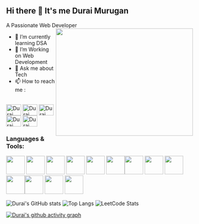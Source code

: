 ## Hi there 👋 It's me Durai Murugan


A Passionate Web Developer 
<img align="right" width="370" height="290" src="https://i.pinimg.com/originals/47/f0/34/47f0342cec72b800463bf003eac1257e.gif"/>                                 



- 🌱 I’m currently learning DSA
- 👯 I’m  Working on Web Development
- 💬 Ask me about Tech
- 📫 How to reach me :

<br />
<a href="https://x.com/dhawandurai" target="blank"><img align="center" src="https://raw.githubusercontent.com/rahuldkjain/github-profile-readme-generator/master/src/images/icons/Social/twitter.svg" alt="Durai Murugan" height="30" width="40" /></a>
<a href="https://linkedin.com/in/durai03" target="blank"><img align="center" src="https://raw.githubusercontent.com/rahuldkjain/github-profile-readme-generator/master/src/images/icons/Social/linked-in-alt.svg" alt="Durai Murugan" height="30" width="40" /></a>
<a href="https://instagram.com/mr_.d_.36" target="blank"><img align="center" src="https://raw.githubusercontent.com/rahuldkjain/github-profile-readme-generator/master/src/images/icons/Social/instagram.svg" alt="Durai Murugan " height="30" width="40" /></a>
<a href="https://www.hackerrank.com/duraimurugan_v22" target="blank"><img align="center" src="https://raw.githubusercontent.com/rahuldkjain/github-profile-readme-generator/master/src/images/icons/Social/hackerrank.svg" alt="Durai Murugan" height="30" width="40" /></a>
<a href="https://www.leetcode.com/durai_codes" target="blank"><img align="center" src="https://raw.githubusercontent.com/rahuldkjain/github-profile-readme-generator/master/src/images/icons/Social/leet-code.svg" alt="Durai Murugan" height="30" width="40" /></a>
</p>

### Languages & Tools:
 <img height="50" width="50" src="https://img.icons8.com/color/48/000000/c-programming.png" /> <img height="50" width="50" src="https://img.icons8.com/color/48/000000/java-coffee-cup-logo.png" /> <img height="50" width="50" src="https://img.icons8.com/color/48/000000/html-5.png" /> <img height="50" width="50" src="https://img.icons8.com/color/48/000000/css3.png" /> <img height="50" width="50" src="https://img.icons8.com/color/48/000000/bootstrap.png" />
<img height="50" width="50" src="https://img.icons8.com/color/48/000000/javascript.png"/><img height="50" width="50" src="https://img.icons8.com/color/48/000000/react-native.png"/> <img height="50" src="https://img.icons8.com/officel/480/null/java-eclipse.png"/>  <img height="50" width="50" src="https://img.icons8.com/color/48/000000/mysql-logo.png"/> <img height="50" width="50" src="https://img.icons8.com/color/50/000000/git.png"/><img height="50" width="50" src="https://img.icons8.com/color/48/000000/mongodb.png"/> <img height="50" width="50" src="https://img.icons8.com/color/48/000000/nodejs.png"/>
<img height="50" width="50" src="https://img.icons8.com/color/48/000000/visual-studio-code-2019.png"/>



![Durai's GitHub stats](https://github-readme-stats.vercel.app/api?username=durai20&theme=dark&show_icons=true&&hide=issues,contribs)
![Top Langs](https://github-readme-stats.vercel.app/api/top-langs/?username=durai20&layout=compact)
![LeetCode Stats](https://leetcard.jacoblin.cool/durai_codes?theme=dark&font=Germania%20One&ext=heatmap)

[![Durai's github activity graph](https://github-readme-activity-graph.vercel.app/graph?username=durai20&bg_color=161215&color=efe1ef&line=5bc85c&point=fffafa&area=true&hide_border=true)](https://github.com/ashutosh00710/github-readme-activity-graph)
